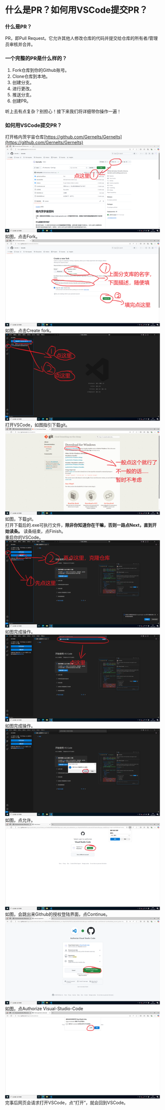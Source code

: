 # 什么是PR？如何用VSCode提交PR？
### 什么是PR？
PR，即Pull Request。它允许其他人修改仓库的代码并提交给仓库的所有者\/管理员审核并合并。  
### 一个完整的PR是什么样的？
1. Fork仓库到你的Github账号。
2. Clone仓库到本地。
3. 创建分支。
4. 进行更改。
5. 推送分支。
6. 创建PR。  

听上去有点复杂？别担心！接下来我们将详细带你操作一遍！

### 如何用VSCode提交PR？
打开格内茨宇宙仓库[https://github.com/Gernelts/Gernelts](https://github.com/Gernelts/Gernelts)
![图片无法加载](./pics/PRT1.png)
如图，点击Fork。  
![图片无法加载](./pics/PRT2.png)
如图，点击Create fork。
![图片无法加载](./pics/PRT3.png)
打开VSCode，如图指引下载git。
![图片无法加载](./pics/PRT4.png)
如图，下载git。  
打开下载后的.exe可执行文件，**除非你知道你在干嘛，否则一路点Next，直到开始读条。**
读条结束，点Finish。  
重启你的VSCode。
![图片无法加载](./pics/PRT5.png)
如图完成操作。
![图片无法加载](./pics/PRT6.png)
如图完成操作。
![图片无法加载](./pics/PRT7.png)
如图，点允许。
![图片无法加载](./pics/PRT8.png)
如图，会跳出来Github的授权登陆界面，点Continue。
![图片无法加载](./pics/PRT9.png)
如图，点Authorize Visual-Studio-Code
![图片无法加载](./pics/PRT10.png)
完事后网页会请求打开VSCode，点“打开”，就会回到VSCode。